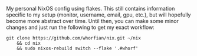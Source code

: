 My personal NixOS config using flakes. This still contains information specific to my setup (monitor, username, email, gpu, etc.), but will hopefully become more abstract over time. Until then, you can make some minor changes and just run the following to get my exact workflow:
```
git clone https://github.com/whorfian/nix.git ~/nix 
    && cd nix
    && sudo nixos-rebuild switch --flake '.#whorf'
```